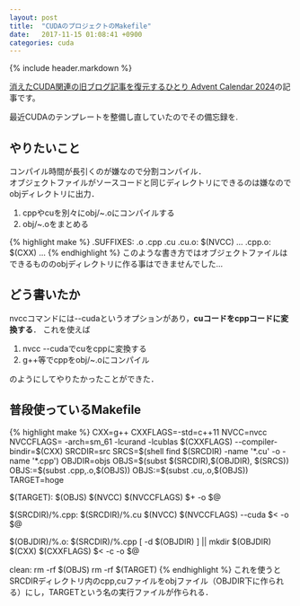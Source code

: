 ```yaml
---
layout: post
title:  "CUDAのプロジェクトのMakefile"
date:   2017-11-15 01:08:41 +0900
categories: cuda
---
```


{% include header.markdown %}

<a href="https://adventar.org/calendars/10896">消えたCUDA関連の旧ブログ記事を復元するひとり Advent Calendar 2024</a>の記事です。

<p>
最近CUDAのテンプレートを整備し直していたのでその備忘録を.
<h2 id="problem">やりたいこと</h2>
コンパイル時間が長引くのが嫌なので分割コンパイル．<br>
オブジェクトファイルがソースコードと同じディレクトリにできるのは嫌なのでobjディレクトリに出力．
<ol>
    <li>cppやcuを別々にobj/~.oにコンパイルする</li>
    <li>obj/~.oをまとめる</li>
</ol>
{% highlight make %}
.SUFFIXES: .o .cpp .cu
.cu.o:
    $(NVCC) ...
.cpp.o:
    $(CXX) ...
{% endhighlight %}
このような書き方ではオブジェクトファイルはできるもののobjディレクトリに作る事はできませんでした...
<h2 id="sol">どう書いたか</h2>
nvccコマンドには--cudaというオプションがあり，<b>cuコードをcppコードに変換する</b>．
これを使えば
<ol>
    <li>nvcc --cudaでcuをcppに変換する</li>
    <li>g++等でcppをobj/~.oにコンパイル</li>
</ol>
のようにしてやりたかったことができた．

<h2 id="ord">普段使っているMakefile</h2>
{% highlight make %}
CXX=g++
CXXFLAGS=-std=c++11
NVCC=nvcc
NVCCFLAGS= -arch=sm_61 -lcurand -lcublas $(CXXFLAGS) --compiler-bindir=$(CXX)
SRCDIR=src
SRCS=$(shell find $(SRCDIR) -name '*.cu' -o -name '*.cpp')
OBJDIR=objs
OBJS=$(subst $(SRCDIR),$(OBJDIR), $(SRCS))
OBJS:=$(subst .cpp,.o,$(OBJS))
OBJS:=$(subst .cu,.o,$(OBJS))
TARGET=hoge

$(TARGET): $(OBJS)
	$(NVCC) $(NVCCFLAGS) $+ -o $@

$(SRCDIR)/%.cpp: $(SRCDIR)/%.cu
	$(NVCC) $(NVCCFLAGS) --cuda $&lt; -o $@

$(OBJDIR)/%.o: $(SRCDIR)/%.cpp
	[ -d $(OBJDIR) ] || mkdir $(OBJDIR)
	$(CXX) $(CXXFLAGS) $&lt; -c -o $@

clean:
	rm -rf $(OBJS)
	rm -rf $(TARGET)
{% endhighlight %}
これを使うとSRCDIRディレクトリ内のcpp,cuファイルをobjファイル（OBJDIR下に作られる）にし，TARGETという名の実行ファイルが作られる．
